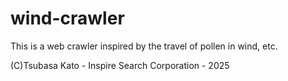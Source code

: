 # wind-crawler
This is a web crawler inspired by the travel of pollen in wind, etc.

(C)Tsubasa Kato - Inspire Search Corporation - 2025
